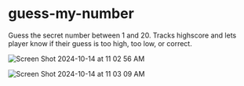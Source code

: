 # guess-my-number

Guess the secret number between 1 and 20.
Tracks highscore and lets player know if their guess is too high, too low, or correct.

![Screen Shot 2024-10-14 at 11 02 56 AM](https://github.com/user-attachments/assets/b25237e0-e3b2-4c0a-978a-7abbd259d4e2)

![Screen Shot 2024-10-14 at 11 03 09 AM](https://github.com/user-attachments/assets/1f0d2724-7546-478f-b15b-b781e2e679bb)

